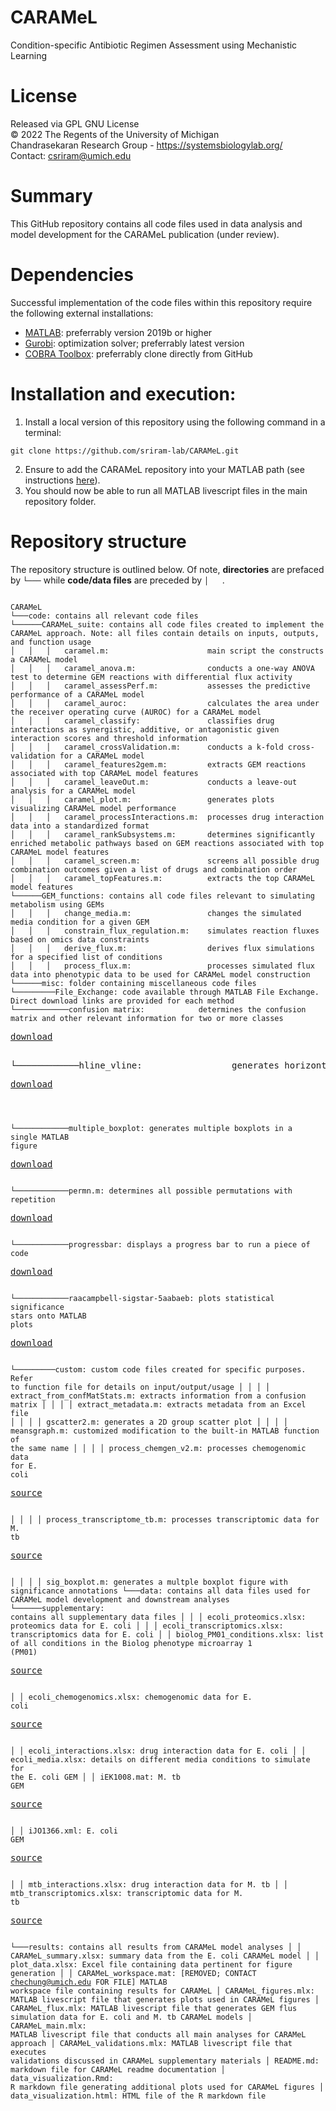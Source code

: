 # CARAMeL
Condition-specific Antibiotic Regimen Assessment using Mechanistic Learning

# License
Released via GPL GNU License  
&copy; 2022 The Regents of the University of Michigan  
Chandrasekaran Research Group - https://systemsbiologylab.org/  
Contact: csriram@umich.edu  

# Summary
This GitHub repository contains all code files used in data analysis and model development for the CARAMeL publication (under review). 

# Dependencies
Successful implementation of the code files within this repository require the following external installations: 
- [MATLAB](https://www.mathworks.com/products/matlab.html): preferrably version 2019b or higher
- [Gurobi](https://www.gurobi.com/): optimization solver; preferrably latest version
- [COBRA Toolbox](https://github.com/opencobra/cobratoolbox): preferrably clone directly from GitHub

# Installation and execution: 
1. Install a local version of this repository using the following command in a terminal: 
```
git clone https://github.com/sriram-lab/CARAMeL.git
```
2. Ensure to add the CARAMeL repository into your MATLAB path (see instructions [here](https://www.mathworks.com/help/matlab/matlab_env/add-remove-or-reorder-folders-on-the-search-path.html)). 
3. You should now be able to run all MATLAB livescript files in the main repository folder.

# Repository structure
The repository structure is outlined below. Of note, **directories** are prefaced by `└───` while **code/data files** are preceded by `│   `. 
<pre><code>
CARAMeL
└───code: contains all relevant code files
└──────CARAMeL_suite: contains all code files created to implement the CARAMeL approach. Note: all files contain details on inputs, outputs, and function usage
│   │   │   caramel.m:                      main script the constructs a CARAMeL model
│   │   │   caramel_anova.m:                conducts a one-way ANOVA test to determine GEM reactions with differential flux activity 
│   │   │   caramel_assessPerf.m:           assesses the predictive performance of a CARAMeL model
│   │   │   caramel_auroc:                  calculates the area under the receiver operating curve (AUROC) for a CARAMeL model 
│   │   │   caramel_classify:               classifies drug interactions as synergistic, additive, or antagonistic given interaction scores and threshold information
│   │   │   caramel_crossValidation.m:      conducts a k-fold cross-validation for a CARAMeL model
│   │   │   caramel_features2gem.m:         extracts GEM reactions associated with top CARAMeL model features
│   │   │   caramel_leaveOut.m:             conducts a leave-out analysis for a CARAMeL model
│   │   │   caramel_plot.m:                 generates plots visualizing CARAMeL model performance
│   │   │   caramel_processInteractions.m:  processes drug interaction data into a standardized format
│   │   │   caramel_rankSubsystems.m:       determines significantly enriched metabolic pathways based on GEM reactions associated with top CARAMeL model features
│   │   │   caramel_screen.m:               screens all possible drug combination outcomes given a list of drugs and combination order
│   │   │   caramel_topFeatures.m:          extracts the top CARAMeL model features 
└──────GEM_functions: contains all code files relevant to simulating metabolism using GEMs
│   │   │   change_media.m:                 changes the simulated media condition for a given GEM
│   │   │   constrain_flux_regulation.m:    simulates reaction fluxes based on omics data constraints
│   │   │   derive_flux.m:                  derives flux simulations for a specified list of conditions
│   │   │   process_flux.m:                 processes simulated flux data into phenotypic data to be used for CARAMeL model construction
└──────misc: folder containing miscellaneous code files
└─────────File_Exchange: code available through MATLAB File Exchange. Direct download links are provided for each method
└────────────confusion matrix:            determines the confusion matrix and other relevant information for two or more classes</code><p><a href="https://www.mathworks.com/matlabcentral/fileexchange/60900-multi-class-confusion-matrixl">download</a></p><c>
└────────────hline_vline:                 generates horizontal and vertical lines on MATLAB plots</c><pre><a href="https://www.mathworks.com/matlabcentral/fileexchange/1039-hline-and-vline">download</a></pre><code>
└────────────multiple_boxplot:            generates multiple boxplots in a single MATLAB figure</code><pre><a href="https://www.mathworks.com/matlabcentral/fileexchange/47233-multiple_boxplot-m">download</a></pre><code>
└────────────permn.m:                     determines all possible permutations with repetition</code><pre><a href="https://www.mathworks.com/matlabcentral/fileexchange/7147-permn">download</a></pre><code>
└────────────progressbar:                 displays a progress bar to run a piece of code</code><pre><a href="https://www.mathworks.com/matlabcentral/fileexchange/6922-progressbar">download</a></pre><code>
└────────────raacampbell-sigstar-5aabaeb: plots statistical significance stars onto MATLAB plots</code><pre><a href="https://www.mathworks.com/matlabcentral/fileexchange/39696-raacampbell-sigstar">download</a></pre><code>
└─────────custom: custom code files created for specific purposes. Refer to function file for details on input/output/usage
│   │   │   │   extract_from_confMatStats.m:    extracts information from a confusion matrix
│   │   │   │   extract_metadata.m:             extracts metadata from an Excel file
│   │   │   │   gscatter2.m:                    generates a 2D group scatter plot
│   │   │   │   meansgraph.m:                   customized modification to the built-in MATLAB function of the same name
│   │   │   │   process_chemgen_v2.m:           processes chemogenomic data for E. coli</code><pre><a href="https://doi.org/10.15252/msb.20156777">source</a></pre><code>
│   │   │   │   process_transcriptome_tb.m:     processes transcriptomic data for M. tb</code><pre><a href="https://doi.org/10.1128/mBio.02627-19">source</a></pre><code>
│   │   │   │   sig_boxplot.m:                  generates a multple boxplot figure with significance annotations
└───data: contains all data files used for CARAMeL model development and downstream analyses
└──────supplementary: contains all supplementary data files
│   │   │   ecoli_proteomics.xlsx:          proteomics data for E. coli
│   │   │   ecoli_transcriptomics.xlsx:     transcriptomics data for E. coli
│   │   biolog_PM01_conditions.xlsx:        list of all conditions in the Biolog phenotype microarray 1 (PM01)</code><pre><a href="https://www.biolog.com/products-portfolio-overview/phenotype-microarrays-for-microbial-cells/">source</a></pre><code>
│   │   ecoli_chemogenomics.xlsx:           chemogenomic data for E. coli</code><pre><a href="https://doi.org/10.1016/j.cell.2010.11.052">source</a></pre><code>
│   │   ecoli_interactions.xlsx:            drug interaction data for E. coli
│   │   ecoli_media.xlsx:                   details on different media conditions to simulate for the E. coli GEM
│   │   iEK1008.mat:                        M. tb GEM</code><pre><a href="https://doi.org/10.1186/s12918-018-0557-y">source</a></pre><code>
│   │   iJO1366.xml:                        E. coli GEM</code><pre><a href="https://dx.doi.org/10.1038%2Fmsb.2011.65">source</a></pre><code>
│   │   mtb_interactions.xlsx:              drug interaction data for M. tb
│   │   mtb_transcriptomics.xlsx:           transcriptomic data for M. tb</code><pre><a href="https://doi.org/10.1128/mBio.02627-19">source</a></pre><code>
└───results: contains all results from CARAMeL model analyses
│   │   CARAMeL_summary.xlsx:               summary data from the E. coli CARAMeL model
│   │   plot_data.xlsx:                     Excel file containing data pertinent for figure generation
│   │   CARAMeL_workspace.mat:              [REMOVED; CONTACT chechung@umich.edu FOR FILE] MATLAB workspace file containing results for CARAMeL
│   CARAMeL_figures.mlx:        MATLAB livescript file that generates plots used in CARAMeL figures
│   CARAMeL_flux.mlx:           MATLAB livescript file that generates GEM flus simulation data for E. coli and M. tb CARAMeL models
│   CARAMeL_main.mlx:           MATLAB livescript file that conducts all main analyses for CARAMeL approach
│   CARAMeL_validations.mlx:    MATLAB livescript file that executes validations discussed in CARAMeL supplementary materials
│   README.md:                  markdown file for CARAMeL readme documentation
│   data_visualization.Rmd:     R markdown file generating additional plots used for CARAMeL figures
│   data_visualization.html:    HTML file of the R markdown file
</code></pre>
